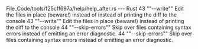 File_Code/tools/f25cff697a/help/help_after.rs --- Rust
43     "<Dim>"--write"</Dim>"                                  Edit the files in place (beware!) instead of instead of printing the diff to the console      43     "<Dim>"--write"</Dim>"                                  Edit the files in place (beware!) instead of printing the diff to the console
44     "<Dim>"--skip-errors"</Dim>"                            Skip over files containing syntax errors instead of emitting an error diagnostic.             44     "<Dim>"--skip-errors"</Dim>"                            Skip over files containing syntax errors instead of emitting an error diagnostic.

